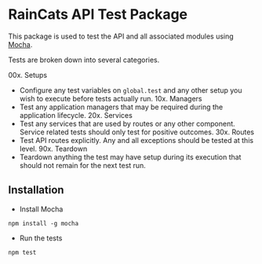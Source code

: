 # RainCats API Test Package

This package is used to test the API and all associated modules using [Mocha](https://mochajs.org/).

Tests are broken down into several categories.

00x. Setups
  * Configure any test variables on `global.test` and any other setup you wish to execute before tests actually run.
10x. Managers
  * Test any application managers that may be required during the application lifecycle.
20x. Services
  * Test any services that are used by routes or any other component. Service related tests should only test for positive outcomes.
30x. Routes
 * Test API routes explicitly.  Any and all exceptions should be tested at this level.
90x. Teardown
 * Teardown anything the test may have setup during its execution that should not remain for the next test run.
 
## Installation

* Install Mocha

```Shell
npm install -g mocha
```

* Run the tests

```Shell
npm test
```
